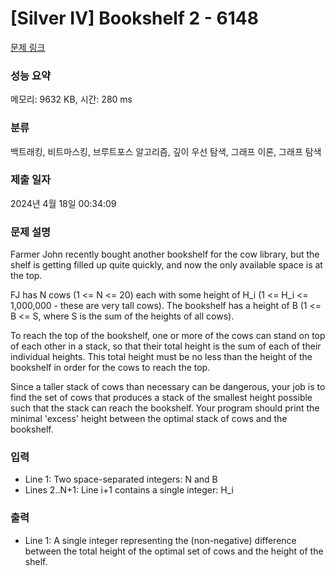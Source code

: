 # [Silver IV] Bookshelf 2 - 6148 

[문제 링크](https://www.acmicpc.net/problem/6148) 

### 성능 요약

메모리: 9632 KB, 시간: 280 ms

### 분류

백트래킹, 비트마스킹, 브루트포스 알고리즘, 깊이 우선 탐색, 그래프 이론, 그래프 탐색

### 제출 일자

2024년 4월 18일 00:34:09

### 문제 설명

<p>Farmer John recently bought another bookshelf for the cow library, but the shelf is getting filled up quite quickly, and now the only available space is at the top.</p>

<p>FJ has N cows (1 <= N <= 20) each with some height of H_i (1 <= H_i <= 1,000,000 - these are very tall cows). The bookshelf has a height of B (1 <= B <= S, where S is the sum of the heights of all cows).</p>

<p>To reach the top of the bookshelf, one or more of the cows can stand on top of each other in a stack, so that their total height is the sum of each of their individual heights. This total height must be no less than the height of the bookshelf in order for the cows to reach the top.</p>

<p>Since a taller stack of cows than necessary can be dangerous, your job is to find the set of cows that produces a stack of the smallest height possible such that the stack can reach the bookshelf. Your program should print the minimal 'excess' height between the optimal stack of cows and the bookshelf.</p>

### 입력 

 <ul>
	<li>Line 1: Two space-separated integers: N and B</li>
	<li>Lines 2..N+1: Line i+1 contains a single integer: H_i</li>
</ul>

<p> </p>

### 출력 

 <ul>
	<li>Line 1: A single integer representing the (non-negative) difference between the total height of the optimal set of cows and the height of the shelf.</li>
</ul>

<p> </p>

